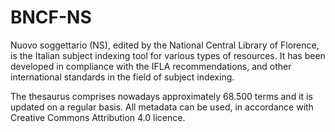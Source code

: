 # BNCF-NS
Nuovo soggettario (NS), edited by the National Central Library of Florence, is the Italian subject indexing tool for various types of resources. 
It has been developed in compliance with the IFLA recommendations, and other international standards in the field of subject indexing. 

The thesaurus comprises nowadays approximately 68.500 terms and it is updated on a regular basis. 
All metadata can be used, in accordance with Creative Commons Attribution 4.0 licence. 
